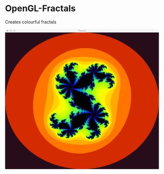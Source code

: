 # OpenGL-Fractals
Creates colourful fractals

![Alt text](/Images/JuliaSet_0.377141-i0.142153.jpg?raw=true "Julia Set 0.377141 - 0.142153i")
